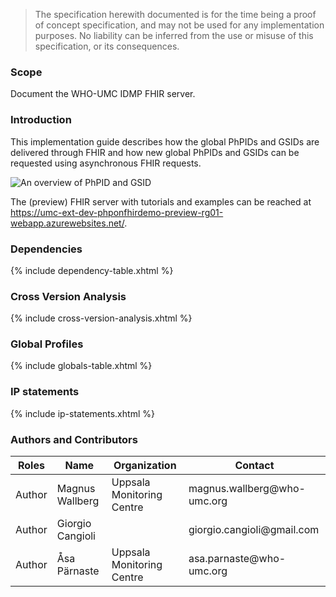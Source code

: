 
  <blockquote class="stu-note">
    <p>The specification herewith documented is for the time being a proof of concept specification, and may not be used for any implementation purposes. 
    No liability can be inferred from the use or misuse of this specification, or its consequences.</p>
  </blockquote>


### Scope

Document the WHO-UMC IDMP FHIR server.

### Introduction

This implementation guide describes how the global PhPIDs and GSIDs are delivered through FHIR and how new global PhPIDs and GSIDs can be requested using asynchronous FHIR requests.

<img src="Overview.png" alt="An overview of PhPID and GSID"/>
<br clear="all"/>

The (preview) FHIR server with tutorials and examples can be reached at <a href="https://umc-ext-dev-phponfhirdemo-preview-rg01-webapp.azurewebsites.net/">https://umc-ext-dev-phponfhirdemo-preview-rg01-webapp.azurewebsites.net/</a>.

### Dependencies

{% include dependency-table.xhtml %}


### Cross Version Analysis

{% include cross-version-analysis.xhtml %}

### Global Profiles

{% include globals-table.xhtml %}

### IP statements

{% include ip-statements.xhtml %}


### Authors and Contributors

<table>
<thead>
<tr class="header">
<th>Roles</th>
<th>Name</th>
<th>Organization</th>
<th>Contact</th>
</tr>
</thead>
<tbody>
<tr class="odd">
<td>Author</td>
<td>Magnus Wallberg</td>
<td>Uppsala Monitoring Centre</td>
<td>magnus.wallberg@who-umc.org</td>
</tr><tr class="even">
<td>Author</td>
<td>Giorgio Cangioli</td>
<td></td>
<td>giorgio.cangioli@gmail.com</td>
</tr><tr class="odd">
<td>Author</td>
<td>Åsa Pärnaste</td>
<td>Uppsala Monitoring Centre</td>
<td>asa.parnaste@who-umc.org</td>
</tr></tbody>
</table>

